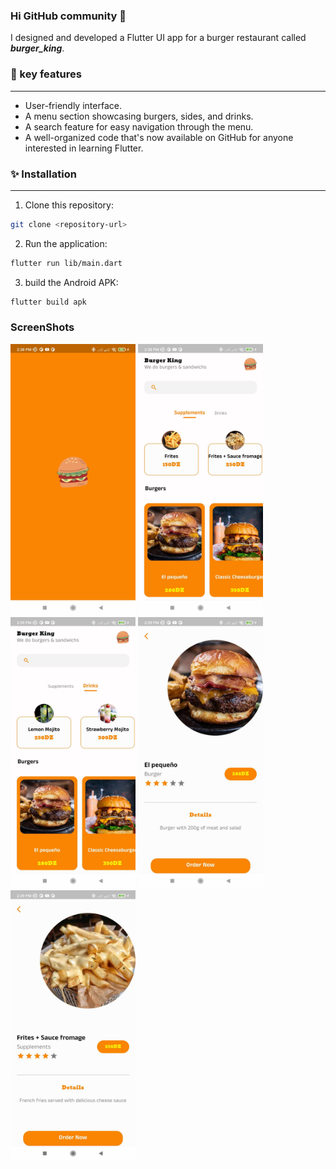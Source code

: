 ### Hi GitHub community 👋
I designed and developed a Flutter UI app for a burger restaurant called ***burger_king***.
    
### 🔭 key features
-----
 - User-friendly interface.
 - A menu section showcasing burgers, sides, and drinks.
 - A search feature for easy navigation through the menu.
 - A well-organized code that's now available on GitHub for anyone interested in learning Flutter.

### ✨ Installation
-----
 1. Clone this repository:
```bash
git clone <repository-url>
```

2. Run the application:
```bash
flutter run lib/main.dart
```

3. build the Android APK:
```bash
flutter build apk
```
### ScreenShots
<img src="lib/assets/1.jpg" width="200">  <img src="lib/assets/2.jpg" width="200">  <img src="lib/assets/3.jpg" width="200">
<img src="lib/assets/4.jpg" width="200">  <img src="lib/assets/5.jpg" width="200">



